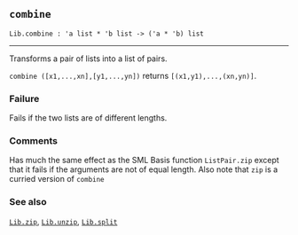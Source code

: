 ## `combine`

``` hol4
Lib.combine : 'a list * 'b list -> ('a * 'b) list
```

------------------------------------------------------------------------

Transforms a pair of lists into a list of pairs.

`combine ([x1,...,xn],[y1,...,yn])` returns `[(x1,y1),...,(xn,yn)]`.

### Failure

Fails if the two lists are of different lengths.

### Comments

Has much the same effect as the SML Basis function `ListPair.zip` except
that it fails if the arguments are not of equal length. Also note that
`zip` is a curried version of `combine`

### See also

[`Lib.zip`](#Lib.zip), [`Lib.unzip`](#Lib.unzip),
[`Lib.split`](#Lib.split)
